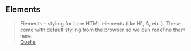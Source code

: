 ## Elements

> Elements – styling for bare HTML elements (like H1, A, etc.). These come with default styling from the browser so we can redefine them here. \
> [Quelle](https://www.xfive.co/blog/itcss-scalable-maintainable-css-architecture/)
